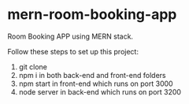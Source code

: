 # mern-room-booking-app

Room Booking APP using MERN stack.

Follow these steps to set up this project:
1) git clone <url>
2) npm i in both back-end and front-end folders
3) npm start in front-end which runs on port 3000
4) node server in back-end which runs on port 3200
